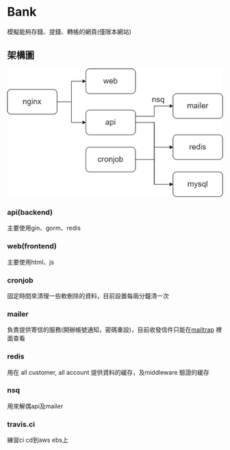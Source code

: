# Bank
模擬能夠存錢、提錢、轉帳的網頁(僅限本網站) <br>

## 架構圖
![image](https://github.com/zaqxsw800402/account_api_redis/blob/master/picture/bank.drawio.png?raw=true)

### api(backend)
主要使用gin、gorm、redis
### web(frontend)
主要使用html、js
### cronjob
固定時間來清理一些軟刪除的資料，目前設置每兩分鐘清一次
### mailer
負責提供寄信的服務(開辦帳號通知，密碼重設)，目前收發信件只能在[mailtrap](https://mailtrap.io/) 裡面查看
### redis
用在 all customer, all account 提供資料的緩存，及middleware 驗證的緩存 
### nsq
用來解偶api及mailer
### travis.ci
練習ci cd到aws ebs上


